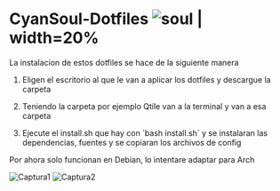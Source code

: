 # CyanSoul-Dotfiles ![soul](https://gitlab.com/antsodev21/cyansoul-dotfiles/-/raw/main/Qtile/qtile/wallpapers-y-iconos/start.png) | width=20%
La instalacion de estos dotfiles se hace de la siguiente manera
1. Eligen el escritorio al que le van a aplicar los dotfiles y descargue la carpeta

2. Teniendo la carpeta por ejemplo Qtile van a la terminal y van a esa carpeta

3. Ejecute el install.sh que hay con ´bash install.sh´ y se instalaran las dependencias, fuentes y se copiaran los archivos de config

Por ahora solo funcionan en Debian, lo intentare adaptar para Arch

![Captura1](https://gitlab.com/antsodev21/cyansoul-dotfiles/-/raw/main/img/screenshot_2025-10-15-17_09_57_1920x1079.png?ref_type=heads)
![Captura2](https://gitlab.com/antsodev21/cyansoul-dotfiles/-/raw/main/img/screenshot_2025-10-15-17_09_37_1920x1079.png?ref_type=heads)
